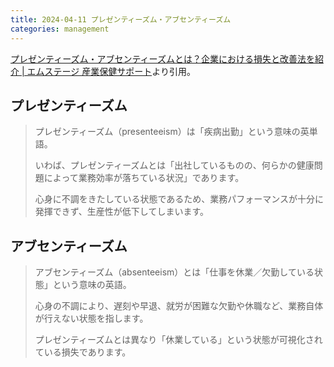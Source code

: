 ```yaml
---
title: 2024-04-11 プレゼンティーズム・アブセンティーズム
categories: management
---
```


[プレゼンティーズム・アブセンティーズムとは？企業における損失と改善法を紹介 \| エムステージ 産業保健サポート](https://sangyoui-navi.jp/blog/424#61c3d5f6cedf9e399ba3abe5-1640224708128)より引用。

## プレゼンティーズム

> プレゼンティーズム（presenteeism）は「疾病出勤」という意味の英単語。
>
> いわば、プレゼンティーズムとは「出社しているものの、何らかの健康問題によって業務効率が落ちている状況」であります。
>
> 心身に不調をきたしている状態であるため、業務パフォーマンスが十分に発揮できず、生産性が低下してしまいます。

## アブセンティーズム

> アブセンティーズム（absenteeism）とは「仕事を休業／欠勤している状態」という意味の英語。
>
> 心身の不調により、遅刻や早退、就労が困難な欠勤や休職など、業務自体が行えない状態を指します。
>
> プレゼンティーズムとは異なり「休業している」という状態が可視化されている損失であります。
